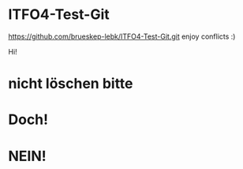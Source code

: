 # ITFO4-Test-Git
https://github.com/brueskep-lebk/ITFO4-Test-Git.git
enjoy conflicts :)

Hi!


# nicht löschen bitte
# Doch!
# NEIN!